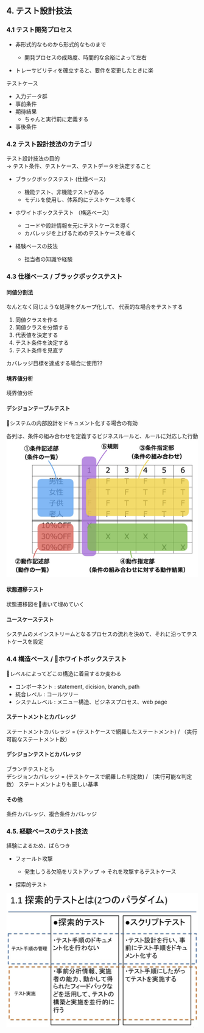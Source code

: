 ## 4. テスト設計技法

### 4.1 テスト開発プロセス 

- 非形式的なものから形式的なものまで
    - 開発プロセスの成熟度、時間的な余裕によって左右

- トレーサビリティを確立すると、要件を変更したときに楽

テストケース
- 入力データ群
- 事前条件
- 期待結果
    - ちゃんと実行前に定義する
- 事後条件

### 4.2 テスト設計技法のカテゴリ

テスト設計技法の目的  
-> テスト条件、テストケース、テストデータを決定すること

- ブラックボックステスト (仕様ベース)
    - 機能テスト、非機能テストがある
    - モデルを使用し、体系的にテストケースを導く
    
- ホワイトボックステスト （構造ベース)
    - コードや設計情報を元にテストケースを導く
    - カバレッジを上げるためのテストケースを導く

- 経験ベースの技法
    - 担当者の知識や経験

### 4.3 仕様ベース / ブラックボックステスト

####  同値分割法

なんとなく同じような処理をグループ化して、
代表的な場合をテストする
1.  同値クラスを作る
2. 同値クラスを分類する
3. 代表値を決定する
4. テスト条件を決定する
5. テスト条件を見直す

カバレッジ目標を達成する場合に使用??


#### 境界値分析

境界値分析

#### デシジョンテーブルテスト

システムの内部設計をドキュメント化する場合の有効

各列は、条件の組み合わせを定義するビジネスルールと、ルールに対応した行動
![](2018-09-25-23-12-41.png)

#### 状態遷移テスト

状態遷移図を書いて埋めていく

#### ユースケーステスト

システムのメインストリームとなるプロセスの流れを決めて、それに沿ってテストケースを設定

### 4.4 構造ベース / ホワイトボックステスト

レベルによってどこの構造に着目するか変わる
- コンポーネント : statement, dicision, branch, path  
- 統合レベル : コールツリー  
- システムレベル : メニュー構造、ビジネスプロセス、web page

#### ステートメントとカバレッジ

ステートメントカバレッジ = (テストケースで網羅したステートメント) / （実行可能なステートメント数）

#### デシジョンテストとカバレッジ

ブランチテストとも  
デシジョンカバレッジ = (テストケースで網羅した判定数) / （実行可能な判定数） 
ステートメントよりも厳しい基準

#### その他

条件カバレッジ、複合条件カバレッジ

### 4.5. 経験ベースのテスト技法

経験によるため、ばらつき  
- フォールト攻撃
    -   発生しうる欠陥をリストアップ -> それを攻撃するテストケース

- 探索的テスト

![](2018-09-25-23-01-34.png)




